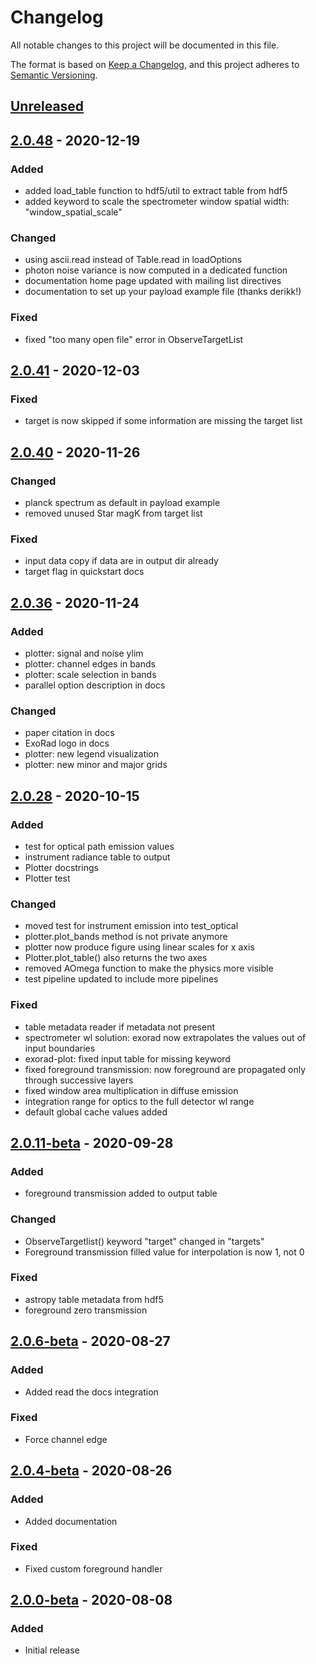 # Changelog

All notable changes to this project will be documented in this file.

The format is based on [Keep a Changelog](https://keepachangelog.com/en/1.0.0/), and this project adheres
to [Semantic Versioning](https://semver.org/spec/v2.0.0.html).

## [Unreleased]

## [2.0.48] - 2020-12-19
### Added
- added load_table function to hdf5/util to extract table from hdf5
- added keyword to scale the spectrometer window spatial width: "window_spatial_scale"

### Changed
- using ascii.read instead of Table.read in loadOptions 
- photon noise variance is now computed in a dedicated function
- documentation home page updated with mailing list directives 
- documentation to set up your payload example file (thanks derikk!)

### Fixed
- fixed "too many open file" error in ObserveTargetList

## [2.0.41] - 2020-12-03
### Fixed
- target is now skipped if some information are missing the target list

## [2.0.40] - 2020-11-26
### Changed
- planck spectrum as default in payload example
- removed unused Star magK from target list

### Fixed
- input data copy if data are in output dir already
- target flag in quickstart docs

## [2.0.36] - 2020-11-24
### Added
- plotter: signal and noise ylim
- plotter: channel edges in bands
- plotter: scale selection in bands
- parallel option description in docs 

### Changed
- paper citation in docs  
- ExoRad logo in docs
- plotter: new legend visualization
- plotter: new minor and major grids

## [2.0.28] - 2020-10-15
### Added
- test for optical path emission values
- instrument radiance table to output 
- Plotter docstrings
- Plotter test

### Changed
- moved test for instrument emission into test_optical 
- plotter.plot_bands method is not private anymore
- plotter now produce figure using linear scales for x axis
- Plotter.plot_table() also returns the two axes
- removed AOmega function to make the physics more visible
- test pipeline updated to include more pipelines 

### Fixed
- table metadata reader if metadata not present
- spectrometer wl solution: exorad now extrapolates the values out of input boundaries
- exorad-plot: fixed input table for missing keyword 
- fixed foreground transmission: now foreground are propagated only through successive layers 
- fixed window area multiplication in diffuse emission
- integration range for optics to the full detector wl range
- default global cache values added

## [2.0.11-beta] - 2020-09-28
### Added
- foreground transmission added to output table

### Changed
- ObserveTargetlist() keyword "target" changed in "targets"
- Foreground transmission filled value for interpolation is now 1, not 0

### Fixed
- astropy table metadata from hdf5
- foreground zero transmission

## [2.0.6-beta] - 2020-08-27
### Added
- Added read the docs integration

### Fixed
- Force channel edge

## [2.0.4-beta] - 2020-08-26
### Added
- Added documentation

### Fixed
- Fixed custom foreground handler

## [2.0.0-beta] - 2020-08-08

### Added
- Initial release

[Unreleased]: https://github.com/ExObsSim/ExoRad2.0
[2.0.48]: https://github.com/ExObsSim/ExoRad2-public/compare/v2.0.41...v2.0.48

[2.0.41]: https://github.com/ExObsSim/ExoRad2-public/compare/v2.0.40...v2.0.41

[2.0.40]: https://github.com/ExObsSim/ExoRad2-public/compare/v2.0.36...v2.0.40

[2.0.36]: https://github.com/ExObsSim/ExoRad2-public/compare/v2.0.28...v2.0.36

[2.0.28]: https://github.com/ExObsSim/ExoRad2-public/compare/v2.0-beta.11...v2.0.28

[2.0.11-beta]: https://github.com/ExObsSim/ExoRad2-public/compare/v2.0-beta.6...v2.0-beta.11

[2.0.6-beta]: https://github.com/ExObsSim/ExoRad2-public/compare/v2.0-beta.4...v2.0-beta.6

[2.0.4-beta]: https://github.com/ExObsSim/ExoRad2-public/compare/v2.0-beta.0...v2.0-beta.4

[2.0.0-beta]: https://github.com/ExObsSim/ExoRad2-public/releases/tag/v2.0-beta.0
